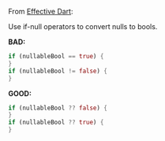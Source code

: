 From [Effective Dart](https://dart.dev/guides/language/effective-dart/usage#prefer-using--to-convert-null-to-a-boolean-value):

Use if-null operators to convert nulls to bools.

**BAD:**
```dart
if (nullableBool == true) {
}
if (nullableBool != false) {
}
```

**GOOD:**
```dart
if (nullableBool ?? false) {
}
if (nullableBool ?? true) {
}
```

